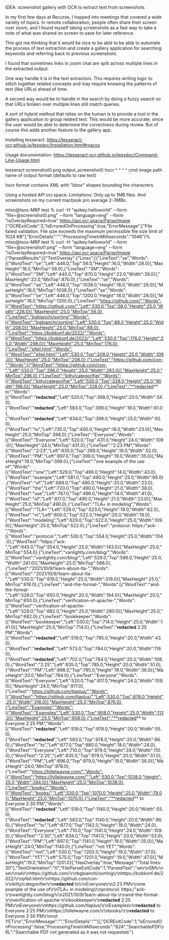 IDEA: screenshot gallery with OCR to extract text from screenshots

In my first few days at Recurse, I hopped into meetings that covered a wide variety of topics.
In remote collaboration, people often share their screen over zoom, and I found myself
taking screenshots as a fast way to take a note of what was shared on screen
to save for later reference.

This got me thinking that it would be nice to be able to be able to
automate the process of text extraction and create a gallery application
for searching keywords and referring back to previous screenshots.

I found that sometimes links in zoom chat are split across multiple lines in the extracted output.

One way handle it is in the text extraction. This requires writing logic
to stitch together related concepts and may require knowing the patterns
of text (like URLs) ahead of time.

A second way would be to handle in the search by doing a fuzzy search
so that URLs broken over multiple lines still match queries.

A sort of hybrid method that relies on the human is to provide a tool
in the gallery application to group related text. This would be more
accurate, since the user would be able to determine the correctness
during review. But of course this adds another feature to the gallery app.


Installing tesseract:
https://tesseract-ocr.github.io/tessdoc/Installation.html#macos

Usage documentation:
https://tesseract-ocr.github.io/tessdoc/Command-Line-Usage.html

tesseract screenshot0.png output_screenshot0 hocr
^         ^               ^                  ^
cmd       image path      name of output     format (defaults to raw text)

hocr format contains XML with "bbox" shapes bounding the characters.

Using a hosted API ocr.space:
Limitations: Only up to 1MB files. And screenshots on my current macbook pro average 2–3MBs.

mtso@tsos-MBP test % curl -H "apikey:helloworld" --form "file=@screenshot0.png"  --form "language=eng" --form "isOverlayRequired=true" https://api.ocr.space/Parse/Image
{"OCRExitCode":3,"IsErroredOnProcessing":true,"ErrorMessage":["File failed validation. File size exceeds the maximum permissible file size limit of 1024 KB"],"ErrorDetails":"","ProcessingTimeInMilliseconds":"1046"}%
mtso@tsos-MBP test % curl -H "apikey:helloworld" --form "file=@screenshot1.png"  --form "language=eng" --form "isOverlayRequired=true" https://api.ocr.space/Parse/Image
{"ParsedResults":[{"TextOverlay":{"Lines":[{"LineText":"se","Words":[{"WordText":"se","Left":446.0,"Top":56.0,"Height":16.0,"Width":28.0}],"MaxHeight":16.0,"MinTop":56.0},{"LineText":"SM","Words":[{"WordText":"SM","Left":440.0,"Top":870.0,"Height":22.0,"Width":39.0}],"MaxHeight":22.0,"MinTop":870.0},{"LineText":"se","Words":[{"WordText":"se","Left":446.0,"Top":1038.0,"Height":16.0,"Width":28.0}],"MaxHeight":16.0,"MinTop":1038.0},{"LineText":"se","Words":[{"WordText":"se","Left":446.0,"Top":1200.0,"Height":16.0,"Width":28.0}],"MaxHeight":16.0,"MinTop":1200.0},{"LineText":"https://github.com/","Words":[{"WordText":"https://github.com/","Left":530.0,"Top":56.0,"Height":25.0,"Width":228.0}],"MaxHeight":25.0,"MinTop":56.0},{"LineText":"bgbianchi/sorting","Words":[{"WordText":"bgbianchi/sorting","Left":530.0,"Top":88.0,"Height":25.0,"Width":208.0}],"MaxHeight":25.0,"MinTop":88.0},{"LineText":"https://bobkonf.de/2022/","Words":[{"WordText":"https://bobkonf.de/2022/","Left":530.0,"Top":176.0,"Height":25.0,"Width":298.0}],"MaxHeight":25.0,"MinTop":176.0},{"LineText":"pfeil.html","Words":[{"WordText":"pfeil.html","Left":530.0,"Top":208.0,"Height":25.0,"Width":109.0}],"MaxHeight":25.0,"MinTop":208.0},{"LineText":"https://github.com/con-","Words":[{"WordText":"https://github.com/con-","Left":530.0,"Top":296.0,"Height":25.0,"Width":283.0}],"MaxHeight":25.0,"MinTop":296.0},{"LineText":"kitty/categorifier","Words":[{"WordText":"kitty/categorifier","Left":530.0,"Top":328.0,"Height":25.0,"Width":196.0}],"MaxHeight":25.0,"MinTop":328.0},{"LineText":"**redacted** to","Words":[{"WordText":"**redacted**","Left":520.0,"Top":398.0,"Height":20.0,"Width":34.0},{"WordText":"**redacted**","Left":563.0,"Top":399.0,"Height":19.0,"Width":61.0},{"WordText":"**redacted**","Left":634.0,"Top":398.0,"Height":25.0,"Width":92.0},{"WordText":"to","Left":735.0,"Top":400.0,"Height":18.0,"Width":23.0}],"MaxHeight":25.0,"MinTop":398.0},{"LineText":"Everyone","Words":[{"WordText":"Everyone","Left":520.0,"Top":431.0,"Height":24.0,"Width":109.0}],"MaxHeight":24.0,"MinTop":431.0},{"LineText":"2:23 PM","Words":[{"WordText":"2:23","Left":835.0,"Top":399.0,"Height":19.0,"Width":52.0},{"WordText":"PM","Left":897.0,"Top":399.0,"Height":19.0,"Width":35.0}],"MaxHeight":19.0,"MinTop":399.0},{"LineText":"one example of the use of","Words":[{"WordText":"one","Left":529.0,"Top":496.0,"Height":14.0,"Width":43.0},{"WordText":"example","Left":581.0,"Top":490.0,"Height":25.0,"Width":99.0},{"WordText":"of","Left":689.0,"Top":490.0,"Height":20.0,"Width":23.0},{"WordText":"the","Left":720.0,"Top":490.0,"Height":21.0,"Width":38.0},{"WordText":"use","Left":767.0,"Top":496.0,"Height":14.0,"Width":41.0},{"WordText":"of","Left":817.0,"Top":490.0,"Height":21.0,"Width":23.0}],"MaxHeight":25.0,"MinTop":490.0},{"LineText":"TLA+ in modeling","Words":[{"WordText":"TLA+","Left":529.0,"Top":523.0,"Height":19.0,"Width":62.0},{"WordText":"in","Left":600.0,"Top":522.0,"Height":20.0,"Width":19.0},{"WordText":"modeling","Left":629.0,"Top":522.0,"Height":25.0,"Width":109.0}],"MaxHeight":25.0,"MinTop":522.0},{"LineText":"protocol: https:/\"ack-","Words":[{"WordText":"protocol:","Left":530.0,"Top":554.0,"Height":25.0,"Width":104.0},{"WordText":"https:/\"ack-","Left":645.0,"Top":554.0,"Height":25.0,"Width":143.0}],"MaxHeight":25.0,"MinTop":554.0},{"LineText":"vanlightly.com/blog/","Words":[{"WordText":"vanlightly.com/blog/","Left":529.0,"Top":586.0,"Height":25.0,"Width":241.0}],"MaxHeight":25.0,"MinTop":586.0},{"LineText":"2021/10/9/1earn-about-tla-","Words":[{"WordText":"2021/10/9/1earn-about-tla-","Left":530.0,"Top":618.0,"Height":25.0,"Width":319.0}],"MaxHeight":25.0,"MinTop":618.0},{"LineText":"and-the-formal-","Words":[{"WordText":"and-the-formal-","Left":529.0,"Top":650.0,"Height":20.0,"Width":194.0}],"MaxHeight":20.0,"MinTop":650.0},{"LineText":"verification-of-apache-","Words":[{"WordText":"verification-of-apache-","Left":529.0,"Top":682.0,"Height":25.0,"Width":280.0}],"MaxHeight":25.0,"MinTop":682.0},{"LineText":"bookkeeper","Words":[{"WordText":"bookkeeper","Left":530.0,"Top":714.0,"Height":25.0,"Width":141.0}],"MaxHeight":25.0,"MinTop":714.0},{"LineText":"**redacted** 2:25 PM","Words":[{"WordText":"**redacted**","Left":519.0,"Top":785.0,"Height":20.0,"Width":43.0},{"WordText":"**redacted**","Left":573.0,"Top":784.0,"Height":20.0,"Width":119.0},{"WordText":"**redacted**","Left":702.0,"Top":784.0,"Height":20.0,"Width":108.0},{"WordText":"2:25","Left":835.0,"Top":785.0,"Height":20.0,"Width":51.0},{"WordText":"PM","Left":896.0,"Top":785.0,"Height":19.0,"Width":36.0}],"MaxHeight":20.0,"MinTop":784.0},{"LineText":"Everyone","Words":[{"WordText":"Everyone","Left":520.0,"Top":817.0,"Height":24.0,"Width":109.0}],"MaxHeight":24.0,"MinTop":817.0},{"LineText":"https://github.com/tlaplus/","Words":[{"WordText":"https://github.com/tlaplus/","Left":530.0,"Top":876.0,"Height":25.0,"Width":316.0}],"MaxHeight":25.0,"MinTop":876.0},{"LineText":"Examples","Words":[{"WordText":"Examples","Left":530.0,"Top":908.0,"Height":25.0,"Width":113.0}],"MaxHeight":25.0,"MinTop":908.0},{"LineText":"**redacted** to Everyone 2:25 PM","Words":[{"WordText":"**redacted**","Left":519.0,"Top":978.0,"Height":20.0,"Width":55.0},{"WordText":"**redacted**","Left":583.0,"Top":978.0,"Height":20.0,"Width":86.0},{"WordText":"to","Left":677.0,"Top":980.0,"Height":18.0,"Width":24.0},{"WordText":"Everyone","Left":710.0,"Top":979.0,"Height":24.0,"Width":110.0},{"WordText":"2:25","Left":835.0,"Top":979.0,"Height":20.0,"Width":51.0},{"WordText":"PM","Left":896.0,"Top":979.0,"Height":19.0,"Width":36.0}],"MaxHeight":24.0,"MinTop":978.0},{"LineText":"https://hillelwayne.com/","Words":[{"WordText":"https://hillelwayne.com/","Left":530.0,"Top":1038.0,"Height":25.0,"Width":284.0}],"MaxHeight":25.0,"MinTop":1038.0},{"LineText":"books/","Words":[{"WordText":"books/","Left":530.0,"Top":1070.0,"Height":25.0,"Width":79.0}],"MaxHeight":25.0,"MinTop":1070.0},{"LineText":"**redacted** to Everyone 2:30 PM","Words":[{"WordText":"**redacted**","Left":519.0,"Top":1140.0,"Height":20.0,"Width":55.0},{"WordText":"**redacted**","Left":583.0,"Top":1140.0,"Height":20.0,"Width":86.0},{"WordText":"to","Left":677.0,"Top":1142.0,"Height":18.0,"Width":24.0},{"WordText":"Everyone","Left":710.0,"Top":1141.0,"Height":24.0,"Width":109.0},{"WordText":"2:30","Left":834.0,"Top":1141.0,"Height":20.0,"Width":53.0},{"WordText":"PM","Left":897.0,"Top":1141.0,"Height":19.0,"Width":35.0}],"MaxHeight":24.0,"MinTop":1140.0},{"LineText":"not YET","Words":[{"WordText":"not","Left":530.0,"Top":1202.0,"Height":19.0,"Width":37.0},{"WordText":"YET","Left":575.0,"Top":1201.0,"Height":19.0,"Width":47.0}],"MaxHeight":19.0,"MinTop":1201.0}],"HasOverlay":true,"Message":"Total lines: 30"},"TextOrientation":"0","FileParseExitCode":1,"ParsedText":"se\r\nSM\r\nse\r\nse\r\nhttps://github.com/\r\nbgbianchi/sorting\r\nhttps://bobkonf.de/2022/\r\npfeil.html\r\nhttps://github.com/con-\r\nkitty/categorifier\r\n**redacted** to\r\nEveryone\r\n2:23 PM\r\none example of the use of\r\nTLA+ in modeling\r\nprotocol: https:/\"ack-\r\nvanlightly.com/blog/\r\n2021/10/9/1earn-about-tla-\r\nand-the-formal-\r\nverification-of-apache-\r\nbookkeeper\r\n**redacted** 2:25 PM\r\nEveryone\r\nhttps://github.com/tlaplus/\r\nExamples\r\n**redacted** to Everyone 2:25 PM\r\nhttps://hillelwayne.com/\r\nbooks/\r\n**redacted** to Everyone 2:30 PM\r\nnot YET\r\n","ErrorMessage":"","ErrorDetails":""}],"OCRExitCode":1,"IsErroredOnProcessing":false,"ProcessingTimeInMilliseconds":"624","SearchablePDFURL":"Searchable PDF not generated as it was not requested."}


